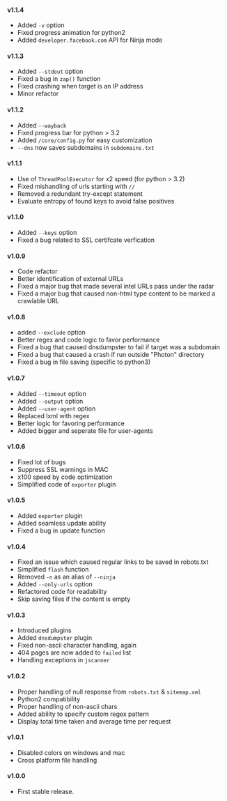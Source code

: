 #### v1.1.4
- Added `-v` option
- Fixed progress animation for python2
- Added `developer.facebook.com` API for Ninja mode

#### v1.1.3
- Added `--stdout` option
- Fixed a bug in `zap()` function
- Fixed crashing when target is an IP address
- Minor refactor

#### v1.1.2
- Added `--wayback`
- Fixed progress bar for python > 3.2 
- Added `/core/config.py` for easy customization
- `--dns` now saves subdomains in `subdomains.txt`

#### v1.1.1
- Use of `ThreadPoolExecutor` for x2 speed (for python > 3.2)
- Fixed mishandling of urls starting with `//`
- Removed a redundant try-except statement
- Evaluate entropy of found keys to avoid false positives

#### v1.1.0
- Added `--keys` option
- Fixed a bug related to SSL certifcate verfication

#### v1.0.9
- Code refactor
- Better identification of external URLs
- Fixed a major bug that made several intel URLs pass under the radar
- Fixed a major bug that caused non-html type content to be marked a crawlable URL

#### v1.0.8
- added `--exclude` option
- Better regex and code logic to favor performance
- Fixed a bug that caused dnsdumpster to fail if target was a subdomain
- Fixed a bug that caused a crash if run outside "Photon" directory
- Fixed a bug in file saving (specific to python3)

#### v1.0.7
- Added `--timeout` option
- Added `--output` option
- Added `--user-agent` option
- Replaced lxml with regex
- Better logic for favoring performance
- Added bigger and seperate file for user-agents

#### v1.0.6
- Fixed lot of bugs
- Suppress SSL warnings in MAC
- x100 speed by code optimization
- Simplified code of `exporter` plugin

#### v1.0.5
- Added `exporter` plugin
- Added seamless update ability
- Fixed a bug in update function

#### v1.0.4
- Fixed an issue which caused regular links to be saved in robots.txt
- Simplified `flash` function
- Removed `-n` as an alias of `--ninja`
- Added `--only-urls` option
- Refactored code for readability
- Skip saving files if the content is empty

#### v1.0.3
- Introduced plugins
- Added `dnsdumpster` plugin
- Fixed non-ascii character handling, again
- 404 pages are now added to `failed` list
- Handling exceptions in `jscanner`

#### v1.0.2
- Proper handling of null response from `robots.txt` & `sitemap.xml`
- Python2 compatibility
- Proper handling of non-ascii chars
- Added ability to specify custom regex pattern
- Display total time taken and average time per request

#### v1.0.1
- Disabled colors on windows and mac
- Cross platform file handling

#### v1.0.0
- First stable release.
